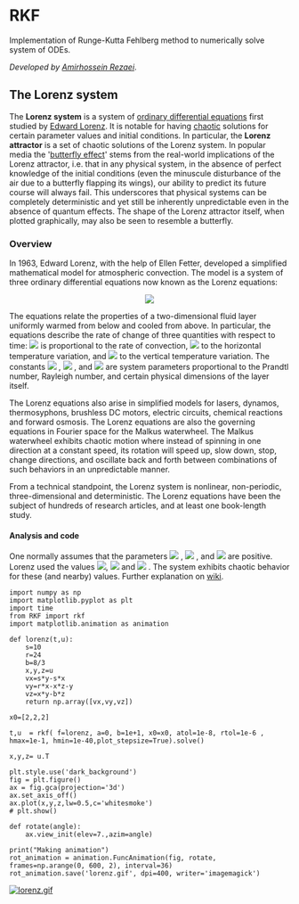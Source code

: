 
# RKF
Implementation of Runge-Kutta Fehlberg method to numerically solve system of ODEs.

*Developed by [Amirhossein Rezaei](https://www.researchgate.net/profile/Amirhossein-Rezaei-2?ev=hdr_xprf)*.

## The Lorenz system
The **Lorenz system** is a system of [ordinary differential equations](https://en.wikipedia.org/wiki/Ordinary_differential_equation "Ordinary differential equation") first studied by [Edward Lorenz](https://en.wikipedia.org/wiki/Edward_Norton_Lorenz "Edward Norton Lorenz"). It is notable for having [chaotic](https://en.wikipedia.org/wiki/Chaos_theory "Chaos theory") solutions for certain parameter values and initial conditions. In particular, the **Lorenz attractor** is a set of chaotic solutions of the Lorenz system. In popular media the '[butterfly effect](https://en.wikipedia.org/wiki/Butterfly_effect "Butterfly effect")' stems from the real-world implications of the Lorenz attractor, i.e. that in any physical system, in the absence of perfect knowledge of the initial conditions (even the minuscule disturbance of the air due to a butterfly flapping its wings), our ability to predict its future course will always fail. This underscores that physical systems can be completely deterministic and yet still be inherently unpredictable even in the absence of quantum effects. The shape of the Lorenz attractor itself, when plotted graphically, may also be seen to resemble a butterfly.

### Overview
In 1963, Edward Lorenz, with the help of Ellen Fetter, developed a simplified mathematical model for atmospheric convection. The model is a system of three ordinary differential equations now known as the Lorenz equations:

<p align="center">
  <img src="https://wikimedia.org/api/rest_v1/media/math/render/svg/7928004d58943529a7be774575a62ca436a82a7f" />
</p>

The equations relate the properties of a two-dimensional fluid layer uniformly warmed from below and cooled from above. In particular, the equations describe the rate of change of three quantities with respect to time: 
<img src="https://latex.codecogs.com/gif.latex? x " />  is proportional to the rate of convection, <img src="https://latex.codecogs.com/gif.latex? y " />  to the horizontal temperature variation, and <img src="https://latex.codecogs.com/gif.latex? z " />  to the vertical temperature variation. The constants <img src="https://latex.codecogs.com/gif.latex? \sigma " />  , <img src="https://latex.codecogs.com/gif.latex? \rho " />  , and <img src="https://latex.codecogs.com/gif.latex? \beta " />   are system parameters proportional to the Prandtl number, Rayleigh number, and certain physical dimensions of the layer itself.

The Lorenz equations also arise in simplified models for lasers, dynamos, thermosyphons, brushless DC motors, electric circuits, chemical reactions and forward osmosis. The Lorenz equations are also the governing equations in Fourier space for the Malkus waterwheel. The Malkus waterwheel exhibits chaotic motion where instead of spinning in one direction at a constant speed, its rotation will speed up, slow down, stop, change directions, and oscillate back and forth between combinations of such behaviors in an unpredictable manner.

From a technical standpoint, the Lorenz system is nonlinear, non-periodic, three-dimensional and deterministic. The Lorenz equations have been the subject of hundreds of research articles, and at least one book-length study.
#### Analysis and code
One normally assumes that the parameters <img src="https://latex.codecogs.com/gif.latex? \sigma " />  , <img src="https://latex.codecogs.com/gif.latex? \rho " /> , and <img src="https://latex.codecogs.com/gif.latex? \beta " />   are positive. Lorenz used the values <img src="https://latex.codecogs.com/gif.latex? \sigma = 10 " />, <img src="https://latex.codecogs.com/gif.latex? \beta =8/3 " />  and <img src="https://latex.codecogs.com/gif.latex? \rho = 28 " /> . The system exhibits chaotic behavior for these (and nearby) values. Further explanation on [wiki](https://en.wikipedia.org/wiki/Lorenz_system#Analysis).  

```
import numpy as np
import matplotlib.pyplot as plt 
import time
from RKF import rkf
import matplotlib.animation as animation

def lorenz(t,u):
    s=10
    r=24
    b=8/3
    x,y,z=u
    vx=s*y-s*x
    vy=r*x-x*z-y
    vz=x*y-b*z
    return np.array([vx,vy,vz])

x0=[2,2,2]

t,u  = rkf( f=lorenz, a=0, b=1e+1, x0=x0, atol=1e-8, rtol=1e-6 , hmax=1e-1, hmin=1e-40,plot_stepsize=True).solve()

x,y,z= u.T

plt.style.use('dark_background')
fig = plt.figure()
ax = fig.gca(projection='3d')
ax.set_axis_off()
ax.plot(x,y,z,lw=0.5,c='whitesmoke')
# plt.show()

def rotate(angle):
    ax.view_init(elev=7.,azim=angle)

print("Making animation")
rot_animation = animation.FuncAnimation(fig, rotate, frames=np.arange(0, 600, 2), interval=36)
rot_animation.save('lorenz.gif', dpi=400, writer='imagemagick')

```
[![lorenz.gif](https://i.postimg.cc/C1QtR7xv/lorenz.gif)](https://postimg.cc/Fd0Gqjcc)

<script type="text/javascript" async
$$x=\sqrt{2}$$
src="https://cdn.mathjax.org/mathjax/latest/MathJax.js?config=TeX-MML-AM_CHTML">

